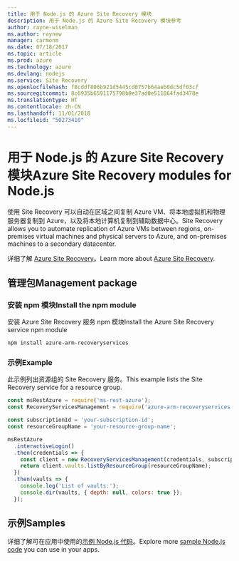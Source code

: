 ```yaml
---
title: 用于 Node.js 的 Azure Site Recovery 模块
description: 用于 Node.js 的 Azure Site Recovery 模块参考
author: rayne-wiselman
ms.author: raynew
manager: carmonm
ms.date: 07/18/2017
ms.topic: article
ms.prod: azure
ms.technology: azure
ms.devlang: nodejs
ms.service: Site Recovery
ms.openlocfilehash: f8cddf806b921d5445cd0757b64aeb0dc5df03cf
ms.sourcegitcommit: 8c6935b6591175798b8e37ad0e511864fad3478e
ms.translationtype: HT
ms.contentlocale: zh-CN
ms.lasthandoff: 11/01/2018
ms.locfileid: "50273410"
---
```

# <a name="azure-site-recovery-modules-for-nodejs"></a><span data-ttu-id="a163e-103">用于 Node.js 的 Azure Site Recovery 模块</span><span class="sxs-lookup"><span data-stu-id="a163e-103">Azure Site Recovery modules for Node.js</span></span>

<span data-ttu-id="a163e-104">使用 Site Recovery 可以自动在区域之间复制 Azure VM、将本地虚拟机和物理服务器复制到 Azure，以及将本地计算机复制到辅助数据中心。</span><span class="sxs-lookup"><span data-stu-id="a163e-104">Site Recovery allows you to automate replication of Azure VMs between regions, on-premises virtual machines and physical servers to Azure, and on-premises machines to a secondary datacenter.</span></span>

<span data-ttu-id="a163e-105">详细了解 [Azure Site Recovery](https://docs.microsoft.com/azure/site-recovery/site-recovery-overview)。</span><span class="sxs-lookup"><span data-stu-id="a163e-105">Learn more about [Azure Site Recovery](https://docs.microsoft.com/azure/site-recovery/site-recovery-overview).</span></span>

## <a name="management-package"></a><span data-ttu-id="a163e-106">管理包</span><span class="sxs-lookup"><span data-stu-id="a163e-106">Management package</span></span>

### <a name="install-the-npm-module"></a><span data-ttu-id="a163e-107">安装 npm 模块</span><span class="sxs-lookup"><span data-stu-id="a163e-107">Install the npm module</span></span>

<span data-ttu-id="a163e-108">安装 Azure Site Recovery 服务 npm 模块</span><span class="sxs-lookup"><span data-stu-id="a163e-108">Install the Azure Site Recovery service npm module</span></span>

```bash
npm install azure-arm-recoveryservices
```

### <a name="example"></a><span data-ttu-id="a163e-109">示例</span><span class="sxs-lookup"><span data-stu-id="a163e-109">Example</span></span>

<span data-ttu-id="a163e-110">此示例列出资源组的 Site Recovery 服务。</span><span class="sxs-lookup"><span data-stu-id="a163e-110">This example lists the Site Recovery service for a resource group.</span></span>

```javascript
const msRestAzure = require('ms-rest-azure');
const RecoveryServicesManagement = require('azure-arm-recoveryservices');

const subscriptionId = 'your-subscription-id';
const resourceGroupName = 'your-resource-group-name';

msRestAzure
  .interactiveLogin()
  .then(credentials => {
    const client = new RecoveryServicesManagement(credentials, subscriptionId);
    return client.vaults.listByResourceGroup(resourceGroupName);
  })
  .then(vaults => {
    console.log('List of vaults:');
    console.dir(vaults, { depth: null, colors: true });
  });
```

## <a name="samples"></a><span data-ttu-id="a163e-111">示例</span><span class="sxs-lookup"><span data-stu-id="a163e-111">Samples</span></span>

<span data-ttu-id="a163e-112">详细了解可在应用中使用的[示例 Node.js 代码](https://azure.microsoft.com/resources/samples/?platform=nodejs)。</span><span class="sxs-lookup"><span data-stu-id="a163e-112">Explore more [sample Node.js code](https://azure.microsoft.com/resources/samples/?platform=nodejs) you can use in your apps.</span></span>
